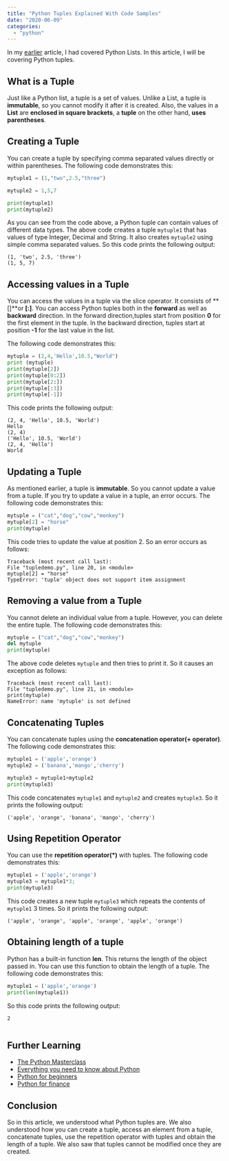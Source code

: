 ```yaml
---
title: "Python Tuples Explained With Code Samples"
date: "2020-06-09"
categories: 
  - "python"
---
```


In my [earlier](python-lists-and-list-operations.md) article, I had covered Python Lists. In this article, I will be covering Python tuples.

## What is a Tuple

Just like a Python list, a tuple is a set of values. Unlike a List, a tuple is **immutable**, so you cannot modify it after it is created. Also, the values in a **List** are **enclosed in square brackets**, a **tuple** on the other hand, **uses parentheses**.

## Creating a Tuple

You can create a tuple by specifying comma separated values directly or within parentheses. The following code demonstrates this:

```python
mytuple1 = (1,"two",2.5,"three")

mytuple2 = 1,5,7

print(mytuple1)
print(mytuple2)
```

As you can see from the code above, a Python tuple can contain values of different data types. The above code creates a tuple `mytuple1` that has values of type Integer, Decimal and String. It also creates `mytuple2` using simple comma separated values. So this code prints the following output:

```
(1, 'two', 2.5, 'three')
(1, 5, 7)
```

## Accessing values in a Tuple

You can access the values in a tuple via the slice operator. It consists of **\[\]**or **\[:\]**. You can access Python tuples both in the **forward** as well as **backward** direction. In the forward direction,tuples start from position **0** for the first element in the tuple. In the backward direction, tuples start at position **\-1** for the last value in the list.

The following code demonstrates this:

```python
mytuple = (2,4,'Hello',10.5,"World")
print (mytuple) 
print(mytuple[2]) 
print(mytuple[0:2]) 
print(mytuple[2:]) 
print(mytuple[:3])
print(mytuple[-1])
```

This code prints the following output:

```
(2, 4, 'Hello', 10.5, 'World')
Hello
(2, 4)
('Hello', 10.5, 'World')
(2, 4, 'Hello')
World
```

## Updating a Tuple

As mentioned earlier, a tuple is **immutable**. So you cannot update a value from a tuple. If you try to update a value in a tuple, an error occurs. The following code demonstrates this:

```python
mytuple = ("cat","dog","cow","monkey")
mytuple[2] = "horse"
print(mytuple)
```

This code tries to update the value at position 2. So an error occurs as follows:

```
Traceback (most recent call last):
File "tupledemo.py", line 20, in <module>
mytuple[2] = "horse"
TypeError: 'tuple' object does not support item assignment
```

## Removing a value from a Tuple

You cannot delete an individual value from a tuple. However, you can delete the entire tuple. The following code demonstrates this:

```python
mytuple = ("cat","dog","cow","monkey")
del mytuple
print(mytuple)
```

The above code deletes `mytuple` and then tries to print it. So it causes an exception as follows:

```
Traceback (most recent call last):
File "tupledemo.py", line 21, in <module>
print(mytuple)
NameError: name 'mytuple' is not defined
```

## Concatenating Tuples

You can concatenate tuples using the **concatenation operator(+ operator)**. The following code demonstrates this:

```python
mytuple1 = ('apple','orange')
mytuple2 = ('banana','mango','cherry')

mytuple3 = mytuple1+mytuple2
print(mytuple3)
```

This code concatenates `mytuple1` and `mytuple2` and creates `mytuple3`. So it prints the following output:

```
('apple', 'orange', 'banana', 'mango', 'cherry')
```

## Using Repetition Operator

You can use the **repetition operator(\*)** with tuples. The following code demonstrates this:

```python
mytuple1 = ('apple','orange')
mytuple3 = mytuple1*3;
print(mytuple3)
```

This code creates a new tuple `mytuple3` which repeats the contents of `mytuple1` 3 times. So it prints the following output:

```
('apple', 'orange', 'apple', 'orange', 'apple', 'orange')
```

## Obtaining length of a tuple

Python has a built-in function **len**. This returns the length of the object passed in. You can use this function to obtain the length of a tuple. The following code demonstrates this:

```python
mytuple1 = ('apple','orange')
print(len(mytuple1))
```

So this code prints the following output:

```
2


```

## Further Learning

- [The Python Masterclass](https://click.linksynergy.com/deeplink?id=MnzIZAZNE5Y&mid=39197&murl=https%3A%2F%2Fwww.udemy.com%2Fcourse%2Fpython-the-complete-python-developer-course%2F) 
- [Everything you need to know about Python](https://click.linksynergy.com/deeplink?id=MnzIZAZNE5Y&mid=39197&murl=https%3A%2F%2Fwww.udemy.com%2Fcourse%2Fthe-python-bible%2F) 
- [Python for beginners](https://click.linksynergy.com/deeplink?id=MnzIZAZNE5Y&mid=39197&murl=https%3A%2F%2Fwww.udemy.com%2Fcourse%2Fpython-programming-projects%2F) 
- [Python for finance](https://click.linksynergy.com/deeplink?id=MnzIZAZNE5Y&mid=39197&murl=https%3A%2F%2Fwww.udemy.com%2Fcourse%2Fpython-for-finance-investment-fundamentals-data-analytics%2F)

## Conclusion

So in this article, we understood what Python tuples are. We also understood how you can create a tuple, access an element from a tuple, concatenate tuples, use the repetition operator with tuples and obtain the length of a tuple. We also saw that tuples cannot be modified once they are created.
